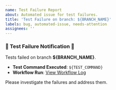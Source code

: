 ```yaml
---
name: Test Failure Report
about: Automated issue for test failures.
title: 'Test Failure on branch: ${BRANCH_NAME}'
labels: bug, automated-issue, needs-attention
assignees: ''
---
```


### 🚨 Test Failure Notification 🚨

Tests failed on branch **${BRANCH_NAME}**.

- **Test Command Executed**: `${TEST_COMMAND}`
- **Workflow Run**: [View Workflow Log](${WORKFLOW_RUN_URL})

Please investigate the failures and address them.
